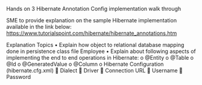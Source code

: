 Hands on 3
Hibernate Annotation Config implementation walk through 

SME to provide explanation on the sample Hibernate implementation available in the link below:
https://www.tutorialspoint.com/hibernate/hibernate_annotations.htm

Explanation Topics
•	Explain how object to relational database mapping done in persistence class file Employee
•	Explain about following aspects of implementing the end to end operations in Hibernate:
o	@Entity
o	@Table
o	@Id
o	@GeneratedValue
o	@Column
o	Hibernate Configuration (hibernate.cfg.xml)
	Dialect
	Driver
	Connection URL
	Username
	Password
